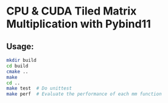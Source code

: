 # CPU & CUDA Tiled Matrix Multiplication with Pybind11

## Usage:

```bash
mkdir build
cd build
cmake ..
make
cd ..
make test  # Do unittest
make perf  # Evaluate the performance of each mm function
```